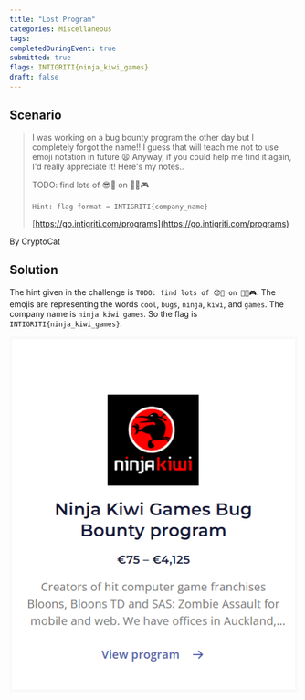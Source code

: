 ```yaml
---
title: "Lost Program"
categories: Miscellaneous
tags: 
completedDuringEvent: true
submitted: true
flags: INTIGRITI{ninja_kiwi_games}
draft: false
---
```

## Scenario

> I was working on a bug bounty program the other day but I completely forgot the name!! I guess that will teach me not to use emoji notation in future 😩 Anyway, if you could help me find it again, I'd really appreciate it! Here's my notes..
>
> TODO: find lots of 😎🐛 on 🥷🥝🎮
>
> `Hint: flag format = INTIGRITI{company_name}`
>
> [https://go.intigriti.com/programs](https://go.intigriti.com/programs)

By CryptoCat

## Solution

The hint given in the challenge is `TODO: find lots of 😎🐛 on 🥷🥝🎮`. The emojis are representing the words `cool`, `bugs`, `ninja`, `kiwi`, and `games`. The company name is `ninja kiwi games`. So the flag is `INTIGRITI{ninja_kiwi_games}`.

![image.png](image.png)
